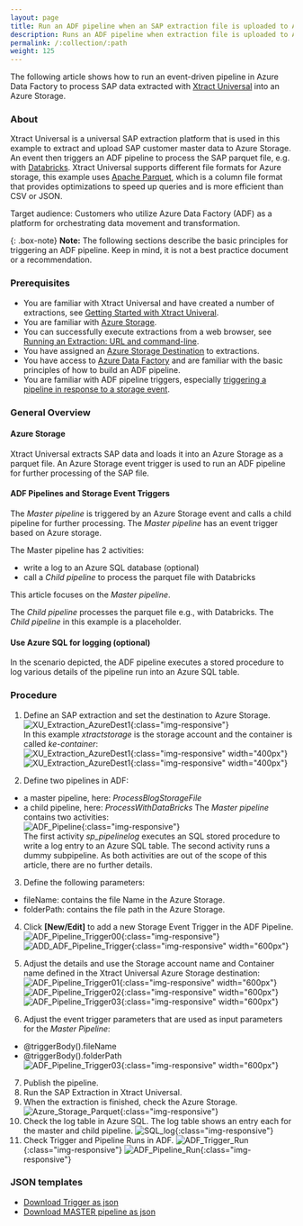 ```yaml
---
layout: page
title: Run an ADF pipeline when an SAP extraction file is uploaded to Azure storage
description: Runs an ADF pipeline when extraction file is uploaded to Azure storage
permalink: /:collection/:path
weight: 125
---
```


The following article shows how to run an event-driven pipeline in Azure Data Factory to process SAP data extracted with [Xtract Universal](https://theobald-software.com/en/xtract-universal/) into an Azure Storage. <br>

### About

Xtract Universal is a universal SAP extraction platform that is used in this example to extract and upload SAP customer master data to Azure Storage. <br> 
An event then triggers an ADF pipeline to process the SAP parquet file, e.g. with [Databricks](https://learn.microsoft.com/en-us/azure/databricks/).
Xtract Universal supports different file formats for Azure storage, this example uses [Apache Parquet](https://docs.microsoft.com/en-us/azure/databricks/data/data-sources/read-parquet), which is a column file format that provides optimizations to speed up queries and is more efficient than CSV or JSON.

Target audience: Customers who utilize Azure Data Factory (ADF) as a platform for orchestrating data movement and transformation. <br>

{: .box-note}
**Note:** The following sections describe the basic principles for triggering an ADF pipeline.
Keep in mind, it is not a best practice document or a recommendation.

### Prerequisites

- You are familiar with Xtract Universal and have created a number of extractions, see [Getting Started with Xtract Univeral](https://help.theobald-software.com/en/xtract-universal/getting-started).
- You are familiar with [Azure Storage](https://docs.microsoft.com/en-us/azure/storage/common/storage-introduction).
- You can successfully execute extractions from a web browser, see [Running an Extraction: URL and command-line](https://help.theobald-software.com/en/xtract-universal/getting-started/run-an-extraction#url-and-command-line-3).
- You have assigned an [Azure Storage Destination](https://help.theobald-software.com/en/xtract-universal/destinations/azure-storage) to extractions.<br> 
- You have access to [Azure Data Factory](https://docs.microsoft.com/en-us/azure/data-factory/) and are familiar with the basic principles of how to build an ADF pipeline.
- You are familiar with ADF pipeline triggers, especially [triggering a pipeline in response to a storage event](https://docs.microsoft.com/en-us/azure/data-factory/how-to-create-event-trigger?tabs=data-factory). 


### General Overview

#### Azure Storage 
Xtract Universal extracts SAP data and loads it into an Azure Storage as a parquet file. An Azure Storage event trigger is used to run an ADF pipeline for further processing of the SAP file. 

#### ADF Pipelines and Storage Event Triggers
The *Master pipeline* is triggered by an Azure Storage event and calls a child pipeline for further processing. The *Master pipeline* has an event trigger based on Azure storage. <br>

The Master pipeline has 2 activities: <br>

- write a log to an Azure SQL database (optional)
- call a *Child pipeline* to process the parquet file with Databricks

This article focuses on the *Master pipeline*. 

The *Child pipeline* processes the parquet file e.g., with Databricks. The *Child pipeline* in this example is a placeholder. 

#### Use Azure SQL for logging (optional)

In the scenario depicted, the ADF pipeline executes a stored procedure to log various details of the pipeline run into an Azure SQL table. 

### Procedure

1. Define an SAP extraction and set the destination to Azure Storage.<br>
![XU_Extraction_AzureDest1](/img/contents/xu/xu-adf-storage-trigger/xu-exraction-destination.png){:class="img-responsive"}<br>
In this example *xtractstorage* is the storage account and the container is called *ke-container*:<br>
![XU_Extraction_AzureDest1](/img/contents/xu/xu-adf-storage-trigger/xu-azure-destination-01.png){:class="img-responsive" width="400px"}<br>
![XU_Extraction_AzureDest1](/img/contents/xu/xu-adf-storage-trigger/xu-azure-destination-02.png){:class="img-responsive" width="400px"}

2. Define two pipelines in ADF: 
- a master pipeline, here: *ProcessBlogStorageFile* 
- a child pipeline, here: *ProcessWithDataBricks* 
The *Master pipeline* contains two activities:<br>
![ADF_Pipeline](/img/contents/xu/xu-adf-storage-trigger/adf-pipeline-overview.png){:class="img-responsive"}<br>
The first activity *sp_pipelinelog* executes an SQL stored procedure to write a log entry to an Azure SQL table. The second activity runs a dummy subpipeline. As both activities are out of the scope of this article, there are no further details. 

3. Define the following parameters: 
- fileName: contains the file Name in the Azure Storage.
- folderPath: contains the file path in the Azure Storage. 

4. Click **[New/Edit]** to add a new Storage Event Trigger in the ADF Pipeline.
![ADF_Pipeline_Trigger00](/img/contents/xu/xu-adf-storage-trigger/adf-pipeline-trigger-edit.png){:class="img-responsive"}
![ADD_ADF_Pipeline_Trigger](/img/contents/xu/xu-adf-storage-trigger/new_adf-pipeline-trigger.png){:class="img-responsive" width="600px"}
5. Adjust the details and use the Storage account name and Container name defined in the Xtract Universal Azure Storage destination:<br> 
![ADF_Pipeline_Trigger01](/img/contents/xu/xu-adf-storage-trigger/xu-pipeline-trigger-01.png){:class="img-responsive" width="600px"}
![ADF_Pipeline_Trigger02](/img/contents/xu/xu-adf-storage-trigger/xu-pipeline-trigger-02.png){:class="img-responsive" width="600px"}
![ADF_Pipeline_Trigger03](/img/contents/xu/xu-adf-storage-trigger/xu-pipeline-trigger-03.png){:class="img-responsive" width="600px"}

6. Adjust the event trigger parameters that are used as input parameters for the *Master Pipeline*:<br>
- @triggerBody().fileName <br>
- @triggerBody().folderPath <br>
![ADF_Pipeline_Trigger03](/img/contents/xu/xu-adf-storage-trigger/xu-pipeline-trigger-04.png){:class="img-responsive" width="600px"}

7. Publish the pipeline.
8. Run the SAP Extraction in Xtract Universal.
9. When the extraction is finished, check the Azure Storage.
![Azure_Storage_Parquet](/img/contents/xu/xu-adf-storage-trigger/azure-storage-parquet-file.png){:class="img-responsive"} 
10. Check the log table in Azure SQL. The log table shows an entry each for the master and child pipeline.
![SQL_log](/img/contents/xu/xu-adf-storage-trigger/sql-run-log.png){:class="img-responsive"} 
11. Check Trigger and Pipeline Runs in ADF.
![ADF_Trigger_Run](/img/contents/xu/xu-adf-storage-trigger/adf-trigger-run.png){:class="img-responsive"} 
![ADF_Pipeline_Run](/img/contents/xu/xu-adf-storage-trigger/adf-pipeline-run.png){:class="img-responsive"} 


### JSON templates

- <a href="/files/xu/BlobEventsTrigger01.json">Download Trigger  as json</a> <br>
- <a href="/files/xu/ProcessBlobStorageFile.json">Download MASTER pipeline as json</a>


